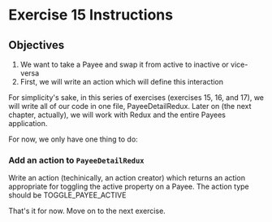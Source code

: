 # Exercise 15 Instructions
## Objectives
1) We want to take a Payee and swap it from active to inactive or vice-versa
2) First, we will write an action which will define this interaction

For simplicity's sake, in this series of exercises (exercises 15, 16, and 17),
we will write all of our code in one file, PayeeDetailRedux. Later on (the next
chapter, actually), we will work with Redux and the entire Payees application.

For now, we only have one thing to do:

### Add an action to `PayeeDetailRedux`
Write an action (techinically, an action creator) which returns an action 
appropriate for toggling the active property on a Payee. The action type
should be TOGGLE_PAYEE_ACTIVE

That's it for now. Move on to the next exercise.